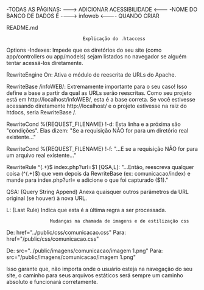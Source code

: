 -TODAS AS PÁGINAS: ---> ADICIONAR ACESSIBILIDADE <---
-NOME DO BANCO DE DADOS É ----> infoweb <---- QUANDO CRIAR


README.md

                                Explicação do .htaccess


Options -Indexes: Impede que os diretórios do seu site (como app/controllers ou app/models) sejam listados no navegador se alguém tentar acessá-los diretamente.

RewriteEngine On: Ativa o módulo de reescrita de URLs do Apache.

RewriteBase /infoWEB/: Extremamente importante para o seu caso! Isso define a base a partir da qual as URLs serão reescritas. Como seu projeto está em http://localhost/infoWEB/, esta é a base correta. Se você estivesse acessando diretamente http://localhost/ e o projeto estivesse na raiz do htdocs, seria RewriteBase /.

RewriteCond %{REQUEST_FILENAME} !-d: Esta linha e a próxima são "condições". Elas dizem: "Se a requisição NÃO for para um diretório real existente..."

RewriteCond %{REQUEST_FILENAME} !-f: "...E se a requisição NÃO for para um arquivo real existente..."

RewriteRule ^(.+)$ index.php?url=$1 [QSA,L]: "...Então, reescreva qualquer coisa (^(.+)$) que vem depois da RewriteBase (ex: comunicacao/index) e mande para index.php?url= e adicione o que foi capturado ($1)."

QSA: (Query String Append) Anexa quaisquer outros parâmetros da URL original (se houver) à nova URL.

L: (Last Rule) Indica que esta é a última regra a ser processada.




                    Mudanças na chamada de imagens e de estilização css

De: href="../public/css/comunicacao.css"
Para: href="<?= BASE_URL ?>/public/css/comunicacao.css"

De: src="../public/imagens/comunicacao/imagem 1.png"
Para: src="<?= BASE_URL ?>/public/imagens/comunicacao/imagem 1.png"

Isso garante que, não importa onde o usuário esteja na navegação do seu site, o caminho para seus arquivos estáticos será sempre um caminho absoluto e funcionará corretamente.